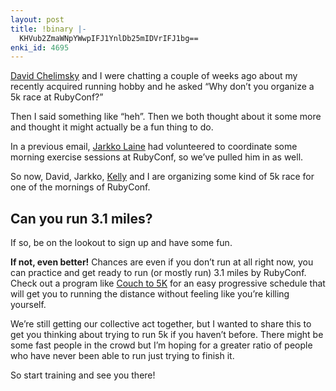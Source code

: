 ```yaml
---
layout: post
title: !binary |-
  KHVub2ZmaWNpYWwpIFJ1YnlDb25mIDVrIFJ1bg==
enki_id: 4695
---
```


[David Chelimsky](http://davidchelimsky.net/) and I were chatting a
couple of weeks ago about my recently acquired running hobby and he
asked “Why don’t you organize a 5k race at RubyConf?”

Then I said something like “heh”. Then we both thought about it some
more and thought it might actually be a fun thing to do.

In a previous email, [Jarkko Laine](http://jlaine.net/) had volunteered
to coordinate some morning exercise sessions at RubyConf, so we’ve
pulled him in as well.

So now, David, Jarkko, [Kelly](http://twitter.com/kellyjeanne) and I are
organizing some kind of 5k race for one of the mornings of RubyConf.

Can you run 3.1 miles?
----------------------

If so, be on the lookout to sign up and have some fun.

<b>If not, even better!</b> Chances are even if you don’t run at all
right now, you can practice and get ready to run (or mostly run) 3.1
miles by RubyConf. Check out a program like [Couch to
5K](http://www.c25k.com/) for an easy progressive schedule that will get
you to running the distance without feeling like you’re killing
yourself.

We’re still getting our collective act together, but I wanted to share
this to get you thinking about trying to run 5k if you haven’t before.
There might be some fast people in the crowd but I’m hoping for a
greater ratio of people who have never been able to run just trying to
finish it.

So start training and see you there!

